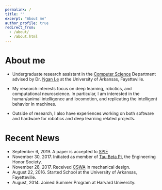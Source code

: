 ```yaml
---
permalink: /
title: ""
excerpt: "About me"
author_profile: true
redirect_from: 
  - /about/
  - /about.html
---
```


About me
======
- Undergraduate research assistant in the [Computer Science](https://computer-science-and-computer-engineering.uark.edu/) Department advised by Dr. [Ngan Le](https://www.nganle.net/) at the University of Arkansas, Fayetteville.

- My research interests focus on deep learning, robotics, and computational neuroscience. In particular, I am interested in the human/animal intelligence and locomotion, and replicating the intelligent behavior in machines.

- Outside of research, I also have experiences working on both software and hardware for robotics and deep learning related projects.

Recent News
======
- September 6, 2019. A paper is accepted to [SPIE](https://www.spiedigitallibrary.org/conference-proceedings-of-spie/11220/2551313/Minimally-invasive-intraperitoneal-photodynamic-therapy-using-a-new-soft-robot/10.1117/12.2551313.short)
- November 30, 2017. Initiated as member of [Tau Beta Pi](https://www.tbp.org/recruit/recruitHome.cfm), the Engineering Honor Society.
- November 28, 2017. Received [CSWA](/files/CSWA_kyamazak_email_uark_edu.pdf) in mechanical design.
- August 22, 2016. Started School at the University of Arkansas, Fayetteville.
- August, 2014. Joined Summer Program at Harvard University. 
